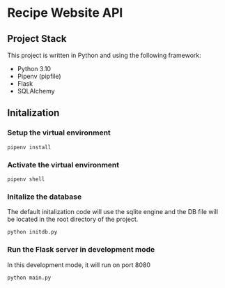 # Recipe Website API
## Project Stack
This project is written in Python and using the following framework:
- Python 3.10
- Pipenv (pipfile)
- Flask
- SQLAlchemy
 
## Initalization
### Setup the virtual environment
`pipenv install`
### Activate the virtual environment
`pipenv shell`
### Initalize the database
The default initalization code will use the sqlite engine and the DB file will be located in the root directory of the project. 

`python initdb.py`
### Run the Flask server in development mode
In this development mode, it will run on port 8080

`python main.py`